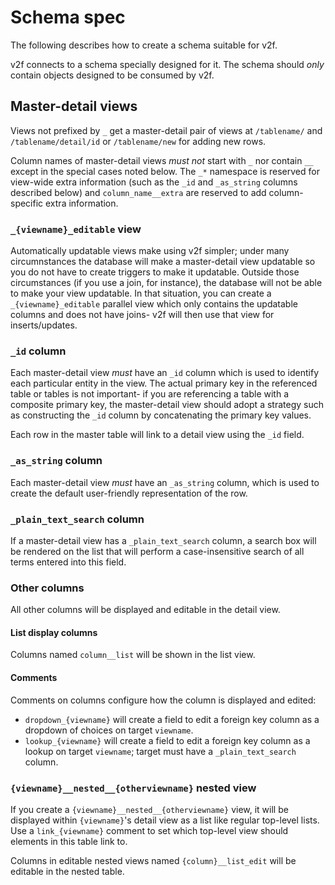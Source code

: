# Schema spec

The following describes how to create a schema suitable for v2f.

v2f connects to a schema specially designed for it. The schema should *only* contain objects designed to be consumed by v2f.

## Master-detail views

Views not prefixed by `_` get a master-detail pair of views at `/tablename/` and `/tablename/detail/id` or `/tablename/new` for adding new rows.

Column names of master-detail views *must not* start with `_` nor contain `__` except in the special cases noted below. The `_*` namespace is reserved for view-wide extra information (such as the `_id` and `_as_string` columns described below) and `column_name__extra` are reserved to add column-specific extra information.

### `_{viewname}_editable` view

Automatically updatable views make using v2f simpler; under many circumnstances the database will make a master-detail view updatable so you do not have to create triggers to make it updatable. Outside those circumstances (if you use a join, for instance), the database will not be able to make your view updatable. In that situation, you can create a `_{viewname}_editable` parallel view which only contains the updatable columns and does not have joins- v2f will then use that view for inserts/updates.

### `_id` column

Each master-detail view *must* have an `_id` column which is used to identify each particular entity in the view. The actual primary key in the referenced table or tables is not important- if you are referencing a table with a composite primary key, the master-detail view should adopt a strategy such as constructing the `_id` column by concatenating the primary key values.

Each row in the master table will link to a detail view using the `_id` field.

### `_as_string` column

Each master-detail view *must* have an `_as_string` column, which is used to create the default user-friendly representation of the row.

### `_plain_text_search` column

If a master-detail view has a `_plain_text_search` column, a search box will be rendered on the list that will perform a case-insensitive search of all terms entered into this field.

### Other columns

All other columns will be displayed and editable in the detail view.

#### List display columns

Columns named `column__list` will be shown in the list view.

#### Comments

Comments on columns configure how the column is displayed and edited:

* `dropdown_{viewname}` will create a field to edit a foreign key column as a dropdown of choices on target `viewname`.
* `lookup_{viewname}` will create a field to edit a foreign key column as a lookup on target `viewname`; target must have a `_plain_text_search` column.

### `{viewname}__nested__{otherviewname}` nested view

If you create a `{viewname}__nested__{otherviewname}` view, it will be displayed within `{viewname}`'s detail view as a list like regular top-level lists. Use a `link_{viewname}` comment to set which top-level view should elements in this table link to.

Columns in editable nested views named `{column}__list_edit` will be editable in the nested table.
